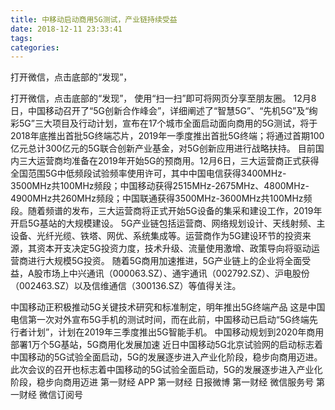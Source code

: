 ```yaml
---
title: 中移动启动商用5G测试，产业链持续受益
date: 2018-12-11 23:33:41
tags: 
categories: 
---
```

打开微信，点击底部的“发现”，
<!-- more -->
打开微信，点击底部的“发现”，
使用“扫一扫”即可将网页分享至朋友圈。
12月8日，中国移动召开了“5G创新合作峰会”，详细阐述了“智慧5G”、“先机5G”及“绚彩5G”三大项目及行动计划，宣布在17个城市全面启动面向商用的5G测试，将于2018年底推出首批5G终端芯片，2019年一季度推出首批5G终端；将通过首期100亿元总计300亿元的5G联合创新产业基金，对5G创新应用进行战略扶持。
目前国内三大运营商均准备在2019年开始5G的预商用。12月6日，三大运营商正式获得全国范围5G中低频段试验频率使用许可，其中中国电信获得3400MHz-3500MHz共100MHz频段；中国移动获得2515MHz-2675MHz、4800MHz-4900MHz共260MHz频段；中国联通获得3500MHz-3600MHz共100MHz频段。随着频谱的发布，三大运营商将正式开始5G设备的集采和建设工作，2019年开启5G基站的大规模建设。
5G产业链包括运营商、网络规划设计、天线射频、主设备、光纤光缆、铁塔、网优、系统集成等。运营商作为5G建设环节的投资来源，其资本开支决定5G投资力度，技术升级、流量使用激增、政策导向将驱动运营商进行大规模5G投资。
随着5G商用加速推进，5G产业链上的企业将全面受益，A股市场上中兴通讯（000063.SZ）、通宇通讯（002792.SZ）、沪电股份（002463.SZ）以及信维通信（300136.SZ）等值得关注。
 
 
中国移动正积极推动5G关键技术研究和标准制定，明年推出5G终端产品
这是中国电信第一次对外宣布5G手机的测试时间，而在此前，中国移动已启动“5G终端先行者计划”，计划在2019年三季度推出5G智能手机。
中国移动规划到2020年商用部署1万个5G基站，5G商用化发展加速
近日中国移动5G北京试验网的启动标志着中国移动的5G试验全面启动，5G的发展逐步进入产业化阶段，稳步向商用迈进。
此次会议的召开也标志着中国移动的5G试验全面启动，5G的发展逐步进入产业化阶段，稳步向商用迈进
第一财经
APP
第一财经
日报微博
第一财经
微信服务号
第一财经
微信订阅号
